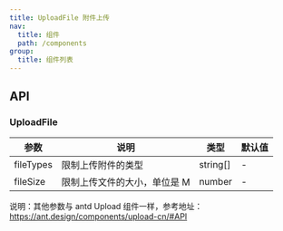 ```yaml
---
title: UploadFile 附件上传
nav:
  title: 组件
  path: /components
group:
  title: 组件列表
---
```


## API

### UploadFile

| 参数      | 说明                         | 类型     | 默认值 |
| --------- | ---------------------------- | -------- | ------ |
| fileTypes | 限制上传附件的类型           | string[] | -      |
| fileSize  | 限制上传文件的大小，单位是 M | number   | -      |

说明：其他参数与 antd Upload 组件一样，参考地址：https://ant.design/components/upload-cn/#API
